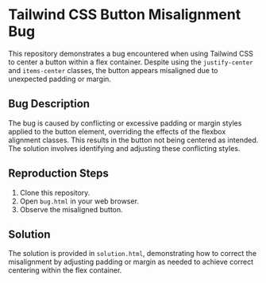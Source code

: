 # Tailwind CSS Button Misalignment Bug

This repository demonstrates a bug encountered when using Tailwind CSS to center a button within a flex container. Despite using the `justify-center` and `items-center` classes, the button appears misaligned due to unexpected padding or margin.

## Bug Description
The bug is caused by conflicting or excessive padding or margin styles applied to the button element, overriding the effects of the flexbox alignment classes.  This results in the button not being centered as intended. The solution involves identifying and adjusting these conflicting styles.

## Reproduction Steps
1. Clone this repository.
2. Open `bug.html` in your web browser.
3. Observe the misaligned button.

## Solution
The solution is provided in `solution.html`, demonstrating how to correct the misalignment by adjusting padding or margin as needed to achieve correct centering within the flex container.
